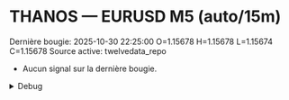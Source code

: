 # THANOS — EURUSD M5 (auto/15m)
Dernière bougie: 2025-10-30 22:25:00  O=1.15678  H=1.15678  L=1.15674  C=1.15678
Source active: twelvedata_repo

- Aucun signal sur la dernière bougie.

<details><summary>Debug</summary>

- TD_API_KEY manquant.

</details>